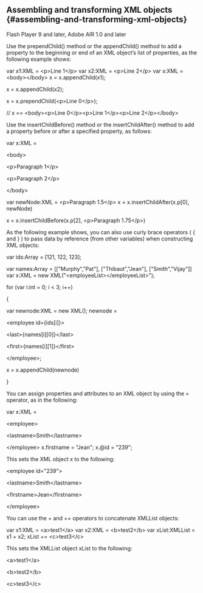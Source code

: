 ## Assembling and transforming XML objects {#assembling-and-transforming-xml-objects}

Flash Player 9 and later, Adobe AIR 1.0 and later

Use the prependChild() method or the appendChild() method to add a property to the beginning or end of an XML object’s list of properties, as the following example shows:

var x1:XML = &lt;p&gt;Line 1&lt;/p&gt; var x2:XML = &lt;p&gt;Line 2&lt;/p&gt; var x:XML = &lt;body&gt;&lt;/body&gt; x = x.appendChild(x1);

x = x.appendChild(x2);

x = x.prependChild(&lt;p&gt;Line 0&lt;/p&gt;);

// x == &lt;body&gt;&lt;p&gt;Line 0&lt;/p&gt;&lt;p&gt;Line 1&lt;/p&gt;&lt;p&gt;Line 2&lt;/p&gt;&lt;/body&gt;

Use the insertChildBefore() method or the insertChildAfter() method to add a property before or after a specified property, as follows:

var x:XML =

&lt;body&gt;

&lt;p&gt;Paragraph 1&lt;/p&gt;

&lt;p&gt;Paragraph 2&lt;/p&gt;

&lt;/body&gt;

var newNode:XML = &lt;p&gt;Paragraph 1.5&lt;/p&gt; x = x.insertChildAfter(x.p[0], newNode)

x = x.insertChildBefore(x.p[2], &lt;p&gt;Paragraph 1.75&lt;/p&gt;)

As the following example shows, you can also use curly brace operators ( { and } ) to pass data by reference (from other variables) when constructing XML objects:

var ids:Array = [121, 122, 123];

var names:Array = [[&quot;Murphy&quot;,&quot;Pat&quot;], [&quot;Thibaut&quot;,&quot;Jean&quot;], [&quot;Smith&quot;,&quot;Vijay&quot;]] var x:XML = new XML(&quot;&lt;employeeList&gt;&lt;/employeeList&gt;&quot;);

for (var i:int = 0; i &lt; 3; i++)

{

var newnode:XML = new XML(); newnode =

&lt;employee id={ids[i]}&gt;

&lt;last&gt;{names[i][0]}&lt;/last&gt;

&lt;first&gt;{names[i][1]}&lt;/first&gt;

&lt;/employee&gt;;

x = x.appendChild(newnode)

}

You can assign properties and attributes to an XML object by using the = operator, as in the following:

var x:XML =

&lt;employee&gt;

&lt;lastname&gt;Smith&lt;/lastname&gt;

&lt;/employee&gt; x.firstname = &quot;Jean&quot;; x.@id = &quot;239&quot;;

This sets the XML object x to the following:

&lt;employee id=&quot;239&quot;&gt;

&lt;lastname&gt;Smith&lt;/lastname&gt;

&lt;firstname&gt;Jean&lt;/firstname&gt;

&lt;/employee&gt;

You can use the + and += operators to concatenate XMLList objects:

var x1:XML = &lt;a&gt;test1&lt;/a&gt; var x2:XML = &lt;b&gt;test2&lt;/b&gt; var xList:XMLList = x1 + x2; xList += &lt;c&gt;test3&lt;/c&gt;

This sets the XMLList object xList to the following:

&lt;a&gt;test1&lt;/a&gt;

&lt;b&gt;test2&lt;/b&gt;

&lt;c&gt;test3&lt;/c&gt;